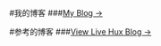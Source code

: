 #我的博客
###[My Blog &rarr;](ziven.xin)



#参考的博客
###[View Live Hux Blog &rarr;](https://huangxuan.me)
